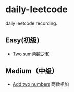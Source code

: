 # daily-leetcode
daily leetcode recording.

## Easy(初级)

* [Two sum](https://github.com/huangyuanzhen/daily-leetcode/issues/1)两数之和

## Medium（中级）

* [Add two numbers](https://github.com/huangyuanzhen/daily-leetcode/issues/2) 两数相加
